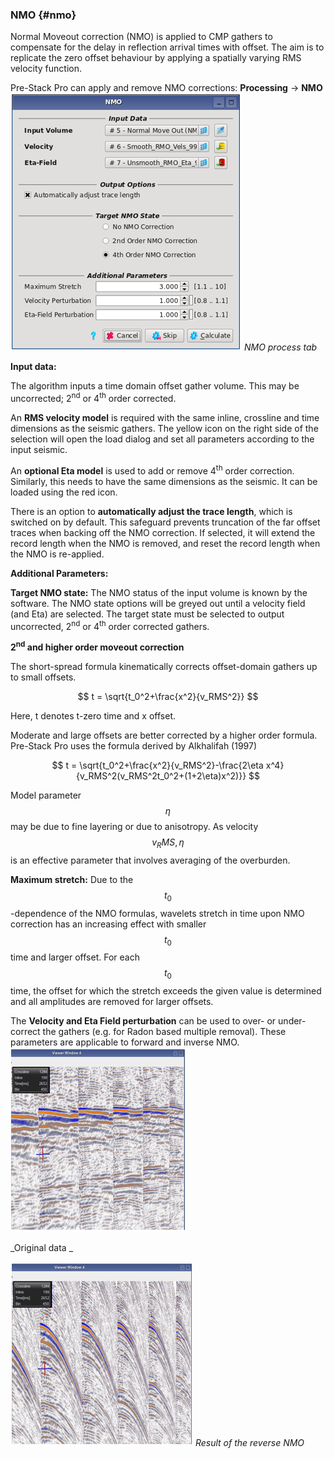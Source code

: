 ### NMO {#nmo}

Normal Moveout correction (NMO) is applied to CMP gathers to compensate for the delay in reflection arrival times with offset. The aim is to replicate the zero offset behaviour by applying a spatially varying RMS velocity function. 

Pre-Stack Pro can apply and remove NMO corrections:  **Processing** → **NMO**
<br />
![](/assets/001_Processing.PNG)
_NMO process tab_
<br />

**Input data:**

The algorithm inputs a time domain offset gather volume. This may be uncorrected; 2<sup>nd</sup> or 4<sup>th</sup> order corrected. 

An **RMS velocity model** is required with the same inline, crossline and time dimensions as the seismic gathers. The yellow icon on the right side of the selection will open the load dialog and set all parameters according to the input seismic.

An **optional Eta model** is used to add or remove 4<sup>th</sup> order correction. Similarly, this needs to have the same dimensions as the seismic. It can be loaded using the red icon.

There is an option to **automatically adjust the trace length**, which is switched on by default. This safeguard prevents truncation of the far offset traces when backing off the NMO correction. If selected, it will extend the record length when the NMO is removed, and reset the record length when the NMO is re-applied. 

**Additional Parameters:**

**Target NMO state:** The NMO status of the input volume is known by the software. The NMO state options will be greyed out until a velocity field (and Eta) are selected. The target state must be selected to output uncorrected, 2<sup>nd</sup> or 4<sup>th</sup> order corrected gathers.

**2<sup>nd</sup> and higher order moveout correction**

The short-spread formula kinematically corrects offset-domain gathers up to small offsets.



$$
t = \sqrt{t_0^2+\frac{x^2}{v_RMS^2}}
$$



Here, t denotes t-zero time and x offset. 

Moderate and large offsets are better corrected by a higher order formula. Pre-Stack Pro uses the formula derived by Alkhalifah (1997)


$$
t = \sqrt{t_0^2+\frac{x^2}{v_RMS^2}-\frac{2\eta x^4}{v_RMS^2(v_RMS^2t_0^2+(1+2\eta)x^2)}} 
$$



Model parameter $$\eta$$ may be due to fine layering or due to anisotropy. As velocity  $$v_RMS,\eta$$ is an effective parameter that involves averaging of the overburden.

**Maximum stretch:** Due to the $$t_0$$-dependence of the NMO formulas, wavelets stretch in time upon NMO correction has an increasing effect with smaller $$t_0$$ time and larger offset. For each $$t_0$$ time, the offset for which the stretch exceeds the given value is determined and all amplitudes are removed for larger offsets.

The **Velocity and Eta Field perturbation** can be used to over- or under-correct the gathers (e.g. for Radon based multiple removal). These parameters are applicable to forward and inverse NMO.
<br />
![](/assets/002_Processing.PNG)

_Original data _
<br />

![](/assets/003_Processing.PNG)
_Result of the reverse NMO_